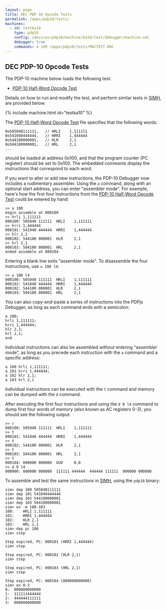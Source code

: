 ```yaml
---
layout: page
title: DEC PDP-10 Opcode Tests
permalink: /apps/pdp10/tests/
machines:
  - id: testka10
    type: pdp10
    config: /devices/pdp10/machine/ka10/test/debugger/machine.xml
    debugger: true
    commands: a 100 /apps/pdp10/tests/MACTEST.MAC
---
```


DEC PDP-10 Opcode Tests
-----------------------

The PDP-10 machine below loads the following test:

- [PDP-10 Half-Word Opcode Test](OPTEST01.json)

Details on how to run and modify the test, and perform similar tests in [SIMH](https://github.com/simh/simh),
are provided below.

{% include machine.html id="testka10" %}

The [PDP-10 Half-Word Opcode Test](OPTEST01.json) file specifies that the following words:

	0o505040111111,   // HRLI    1,111111
	0o541040444444,   // HRRI    1,444444
	0o544100000001,   // HLR     2,1
	0o504100000001,   // HRL     2,1
	...

should be loaded at address 0o100, and that the program counter (PC register) should be set to 0o100.  The embedded
comments display the instructions that correspond to each word.

If you want to alter or add new instructions, the PDP-10 Debugger now includes a rudimentary assembler.  Using the `a` command,
along with an optional start address, you can enter "assembler mode".  For example, here's how the first four instructions from
the [PDP-10 Half-Word Opcode Test](OPTEST01.json) could be entered by hand:

	>> a 100
	begin assemble at 000100
	>> hrli 1,111111
	000100: 505040 111111  HRLI    1,111111
	>> hrri 1,444444
	000101: 541040 444444  HRRI    1,444444
	>> hlr 2,1
	000102: 544100 000001  HLR     2,1
	>> hrl 2,1
	000103: 504100 000001  HRL     2,1
	ended assemble at 000104

Entering a blank line exits "assembler mode".  To disassemble the four instructions, use `u 100 l4`:

	>> u 100 l4
	000100: 505040 111111  HRLI    1,111111
	000101: 541040 444444  HRRI    1,444444
	000102: 544100 000001  HLR     2,1
	000103: 504100 000001  HRL     2,1

You can also copy-and-paste a series of instructions into the PDPjs Debugger, as long as each command ends
with a semicolon:

	a 100;
	hrli 1,111111;
	hrri 1,444444;
	hlr 2,1;
	hrl 2,1;
	end

Individual instructions can also be assembled *without* entering "assembler mode", as long as you precede
each instruction with the `a` command and a specific address:

	a 100 hrli 1,111111;
	a 101 hrri 1,444444;
	a 102 hlr 2,1;
	a 103 hrl 2,1

Individual instructions can be executed with the `t` command and memory can be dumped with the `d` command.

After executing the first four instructions and using the `d 0 l4` command to dump first four words of memory
(also known as AC registers 0-3), you should see the following output:

	>> r
	000100: 505040 111111  HRLI    1,111111
	>> t
	000101: 541040 444444  HRRI    1,444444
	>> t
	000102: 544100 000001  HLR     2,1
	>> t
	000103: 504100 000001  HRL     2,1
	>> t
	000104: 000000 000000  UUO     0,0
	>> d 0 l4
	000000: 000000 000000  111111 444444  444444 111111  000000 000000   

To assemble and test the same instructions in [SIMH](https://github.com/simh/simh), using the `pdp10` binary:

	sim> dep 100 505040111111
	sim> dep 101 541040444444
	sim> dep 102 544100000001
	sim> dep 103 504100000001
	sim> ex -m 100-103
	100:	HRLI 1,111111
	101:	HRRI 1,444444
	102:	HLR 2,1
	103:	HRL 2,1
	sim> dep pc 100
	sim> step
	
	Step expired, PC: 000101 (HRRI 1,444444)
	sim> step
	
	Step expired, PC: 000102 (HLR 2,1)
	sim> step
	
	Step expired, PC: 000103 (HRL 2,1)
	sim> step
	
	Step expired, PC: 000104 (000000000000)
	sim> ex 0-3
	0:	000000000000
	1:	111111444444
	2:	444444111111
	3:	000000000000
